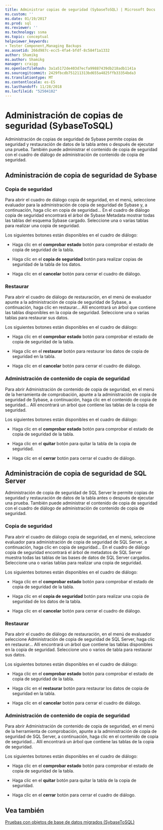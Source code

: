 ```yaml
---
title: Administrar copias de seguridad (SybaseToSQL) | Microsoft Docs
ms.custom: ''
ms.date: 01/19/2017
ms.prod: sql
ms.reviewer: ''
ms.technology: ssma
ms.topic: conceptual
helpviewer_keywords:
- Tester Component,Managing Backups
ms.assetid: 266d987c-ecc5-4fa4-bfdf-8c584f1a1332
author: Shamikg
ms.author: Shamikg
manager: craigg
ms.openlocfilehash: 3a1a5172de403d7ecfa99887439db218adb1141a
ms.sourcegitcommit: 2429fbcdb751211313bd655a4825ffb33354bda3
ms.translationtype: MT
ms.contentlocale: es-ES
ms.lasthandoff: 11/28/2018
ms.locfileid: "52504102"
---
```

# <a name="managing-backups-sybasetosql"></a>Administración de copias de seguridad (SybaseToSQL)
Administración de copias de seguridad de Sybase permite copias de seguridad y restauración de datos de la tabla antes o después de ejecutar una prueba. También puede administrar el contenido de copia de seguridad con el cuadro de diálogo de administración de contenido de copia de seguridad.  
  
## <a name="sybase-backup-management"></a>Administración de copia de seguridad de Sybase  
  
### <a name="backup"></a>Copia de seguridad  
Para abrir el cuadro de diálogo copia de seguridad, en el menú, seleccione evaluador para la administración de copia de seguridad de Sybase y, a continuación, haga clic en copia de seguridad... En el cuadro de diálogo copia de seguridad encontrará el árbol de Sybase Metadata mostrar todas las tablas del esquema Sybase cargado. Seleccione una o varias tablas para realizar una copia de seguridad.  
  
Los siguientes botones están disponibles en el cuadro de diálogo:  
  
-   Haga clic en el **comprobar estado** botón para comprobar el estado de copia de seguridad de la tabla.  
  
-   Haga clic en el **copia de seguridad** botón para realizar copias de seguridad de la tabla de los datos.  
  
-   Haga clic en el **cancelar** botón para cerrar el cuadro de diálogo.  
  
### <a name="restore"></a>Restaurar  
Para abrir el cuadro de diálogo de restauración, en el menú de evaluador apunte a la administración de copia de seguridad de Sybase, a continuación, haga clic en restaurar... Allí encontrará un árbol que contiene las tablas disponibles en la copia de seguridad. Seleccione una o varias tablas para restaurar sus datos.  
  
Los siguientes botones están disponibles en el cuadro de diálogo:  
  
-   Haga clic en el **comprobar estado** botón para comprobar el estado de copia de seguridad de la tabla.  
  
-   Haga clic en el **restaurar** botón para restaurar los datos de copia de seguridad en la tabla.  
  
-   Haga clic en el **cancelar** botón para cerrar el cuadro de diálogo.  
  
### <a name="managing-backup-contents"></a>Administración de contenido de copia de seguridad  
Para abrir Administración de contenido de copia de seguridad, en el menú de la herramienta de comprobación, apunte a la administración de copia de seguridad de Sybase, a continuación, haga clic en el contenido de copia de seguridad... Allí encontrará un árbol que contiene las tablas de la copia de seguridad.  
  
Los siguientes botones están disponibles en el cuadro de diálogo:  
  
-   Haga clic en el **comprobar estado** botón para comprobar el estado de copia de seguridad de la tabla.  
  
-   Haga clic en el **quitar** botón para quitar la tabla de la copia de seguridad.  
  
-   Haga clic en el **cerrar** botón para cerrar el cuadro de diálogo.  
  
## <a name="sql-server-backup-management"></a>Administración de copia de seguridad de SQL Server  
Administración de copia de seguridad de SQL Server le permite copias de seguridad y restauración de datos de la tabla antes o después de ejecutar una prueba. También puede administrar el contenido de copia de seguridad con el cuadro de diálogo de administración de contenido de copia de seguridad.  
  
### <a name="backup"></a>Copia de seguridad  
Para abrir el cuadro de diálogo copia de seguridad, en el menú, seleccione evaluador para administración de copia de seguridad de SQL Server, a continuación, haga clic en copia de seguridad... En el cuadro de diálogo copia de seguridad encontrará el árbol de metadatos de SQL Server muestra todas las tablas de las bases de datos de SQL Server cargados. Seleccione una o varias tablas para realizar una copia de seguridad.  
  
Los siguientes botones están disponibles en el cuadro de diálogo:  
  
-   Haga clic en el **comprobar estado** botón para comprobar el estado de copia de seguridad de la tabla.  
  
-   Haga clic en el **copia de seguridad** botón para realizar una copia de seguridad de los datos de la tabla.  
  
-   Haga clic en el **cancelar** botón para cerrar el cuadro de diálogo.  
  
### <a name="restore"></a>Restaurar  
Para abrir el cuadro de diálogo de restauración, en el menú de evaluador seleccione Administración de copia de seguridad de SQL Server, haga clic en restaurar... Allí encontrará un árbol que contiene las tablas disponibles en la copia de seguridad. Seleccione uno o varios de tabla para restaurar sus datos.  
  
Los siguientes botones están disponibles en el cuadro de diálogo:  
  
-   Haga clic en el **comprobar estado** botón para comprobar el estado de copia de seguridad de la tabla.  
  
-   Haga clic en el **restaurar** botón para restaurar los datos de copia de seguridad en la tabla.  
  
-   Haga clic en el **cancelar** botón para cerrar el cuadro de diálogo.  
  
### <a name="managing-backup-contents"></a>Administración de contenido de copia de seguridad  
Para abrir Administración de contenido de copia de seguridad, en el menú de la herramienta de comprobación, apunte a la administración de copia de seguridad de SQL Server, a continuación, haga clic en el contenido de copia de seguridad... Allí encontrará un árbol que contiene las tablas de la copia de seguridad.  
  
Los siguientes botones están disponibles en el cuadro de diálogo:  
  
-   Haga clic en el **comprobar estado** botón para comprobar el estado de copia de seguridad de la tabla.  
  
-   Haga clic en el **quitar** botón para quitar la tabla de la copia de seguridad.  
  
-   Haga clic en el **cerrar** botón para cerrar el cuadro de diálogo.  
  
## <a name="see-also"></a>Vea también  
[Pruebas con objetos de base de datos migrados &#40;SybaseToSQL&#41;](../../ssma/sybase/testing-migrated-database-objects-sybasetosql.md)  
  
